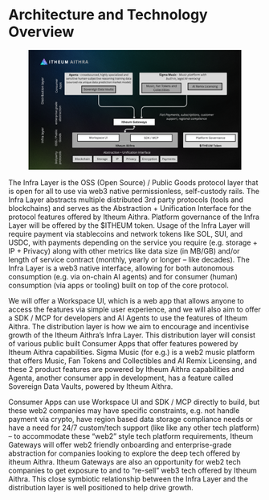 # Architecture and Technology Overview

<figure><img src="../../.gitbook/assets/image (1).png" alt=""><figcaption></figcaption></figure>

The Infra Layer is the OSS (Open Source) / Public Goods protocol layer that is open for all to use via web3 native permissionless, self-custody rails. The Infra Layer abstracts multiple distributed 3rd party protocols (tools and blockchains) and serves as the Abstraction + Unification Interface for the protocol features offered by Itheum Aithra. Platform governance of the Infra Layer will be offered by the $ITHEUM token. Usage of the Infra Layer will require payment via stablecoins and network tokens like SOL, SUI, and USDC, with payments depending on the service you require (e.g. storage + IP + Privacy) along with other metrics like data size (in MB/GB) and/or length of service contract (monthly, yearly or longer – like decades). The Infra Layer is a web3 native interface, allowing for both autonomous consumption (e.g. via on-chain AI agents) and for consumer (human) consumption (via apps or tooling) built on top of the core protocol.&#x20;

We will offer a Workspace UI, which is a web app that allows anyone to access the features via simple user experience, and we will also aim to offer a SDK / MCP for developers and AI Agents to use the features of Itheum Aithra. The distribution layer is how we aim to encourage and incentivise growth of the Itheum Aithra’s Infra Layer. This distribution layer will consist of various public built Consumer Apps that offer features powered by Itheum Aithra capabilities. Sigma Music (for e.g.) is a web2 music platform that offers Music, Fan Tokens and Collectibles and AI Remix Licensing, and these 2 product features are powered by Itheum Aithra capabilities and Agenta, another consumer app in development, has a feature called Sovereign Data Vaults, powered by Itheum Aithra.&#x20;

Consumer Apps can use Workspace UI and SDK / MCP directly to build, but these web2 companies may have specific constraints, e.g. not handle payment via crypto, have region based data storage compliance needs or have a need for 24/7 custom/tech support (like like any other tech platform) – to accommodate these “web2” style tech platform requirements, Itheum Gateways will offer web2 friendly onboarding and enterprise-grade abstraction for companies looking to explore the deep tech offered by itheum Aithra. Itheum Gateways are also an opportunity for web2 tech companies to get exposure to and to “re-sell” web3 tech offered by Itheum Aithra. This close symbiotic relationship between the Infra Layer and the distribution layer is well positioned to help drive growth.
